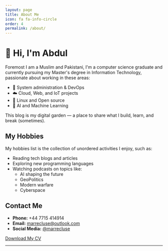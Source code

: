 ```yaml
---
layout: page
title: About Me
icon: fa fa-info-circle
order: 4
permalink: /about/
---
```


# 👋 Hi, I'm Abdul

Foremost I am a Muslim and Pakistani, I'm a computer science graduate and currently pursuing my Master's degree in Information Technology, passionate about working in these areas:

- 🔧 System administration & DevOps
- ☁️ Cloud, Web, and IoT projects
- 🐧 Linux and Open source
- 🤖 AI and Machine Learning


This blog is my digital garden — a place to share what I build, learn, and break (sometimes).

## My Hobbies

My hobbies list is the collection of unordered activities I enjoy, such as:

- Reading tech blogs and articles
- Exploring new programming languages
- Watching podcasts on topics like:
  - AI shaping the future
  - GeoPolitics
  - Modern warfare
  - Cyberspace


## Contact Me

- **Phone:** +44 7715 414914  
- **Email:** [marrecluse@outlook.com](mailto:marrecluse@outlook.com)  
- **Social Media:** [@marrecluse](https://twitter.com/marrecluse)  


<a href="/assets/docs/abdul-cv.pdf" download class="btn btn-outline-secondary" style="margin-top: 20px;">
   Download My CV
</a>

---